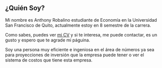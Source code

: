 ## ¿Quién Soy?

Mi nombre es Anthony Robalino estudiante de Economía en la Universidad San Francisco de Quito, actualmente estoy en 8 semestre de la carrera.

Como sabes, puedes ver [mi CV](https://drive.google.com/file/d/1ntI0ZzG3RXG0l4djAM9UuVGqzIltC94l/view?usp=sharing) y si te interesa, me puede contactar, es un gusto y espero que te agrade mi páguina.

Soy una persona muy eficiente e ingeniosa en el área de números ya sea para proyecciones de inversión que la empresa puede tener o ver el sistema de costos que tiene esta empresa.


